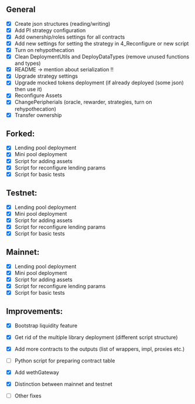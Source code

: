 ## General 
- [x] Create json structures (reading/writing)
- [x] Add PI strategy configuration
- [x] Add ownership/roles settings for all contracts
- [x] Add new settings for setting the strategy in 4_Reconfigure or new script
- [x] Turn on rehypothecation
- [x] Clean DeploymentUtils and DeployDataTypes (remove unused functions and types)
- [x] README -> mention about serialization !!
- [x] Upgrade strategy settings
- [x] Upgrade mocked tokens deployment (if already deployed (some json) then use it)
- [x] Reconfigure Assets
- [x] ChangePeripherials (oracle, rewarder, strategies, turn on rehypothecation)
- [x] Transfer ownership

## Forked:
- [x] Lending pool deployment
- [x] Mini pool deployment
- [x] Script for adding assets
- [x] Script for reconfigure lending params
- [x] Script for basic tests

## Testnet:
- [x] Lending pool deployment
- [x] Mini pool deployment
- [x] Script for adding assets
- [x] Script for reconfigure lending params
- [x] Script for basic tests

## Mainnet:
- [x] Lending pool deployment
- [x] Mini pool deployment
- [x] Script for adding assets
- [x] Script for reconfigure lending params
- [x] Script for basic tests
  
## Improvements:
- [x] Bootstrap liquidity feature
- [x] Get rid of the multiple library deployment (different script structure)
- [x] Add more contracts to the outputs (list of wrappers, impl, proxies etc.)
- [ ] Python script for preparing contract table
- [x] Add wethGateway
- [x] Distinction between mainnet and testnet
- [ ] Other fixes

